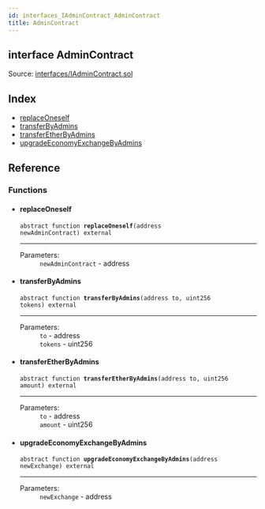 ```yaml
---
id: interfaces_IAdminContract_AdminContract
title: AdminContract
---
```


<div class="contract-doc"><div class="contract"><h2 class="contract-header"><span class="contract-kind">interface</span> AdminContract</h2><div class="source">Source: <a href="git+https://github.com/2keynet/web3-alpha/blob/v0.0.1/contracts/interfaces/IAdminContract.sol" target="_blank">interfaces/IAdminContract.sol</a></div></div><div class="index"><h2>Index</h2><ul><li><a href="interfaces_IAdminContract_AdminContract.html#replaceOneself">replaceOneself</a></li><li><a href="interfaces_IAdminContract_AdminContract.html#transferByAdmins">transferByAdmins</a></li><li><a href="interfaces_IAdminContract_AdminContract.html#transferEtherByAdmins">transferEtherByAdmins</a></li><li><a href="interfaces_IAdminContract_AdminContract.html#upgradeEconomyExchangeByAdmins">upgradeEconomyExchangeByAdmins</a></li></ul></div><div class="reference"><h2>Reference</h2><div class="functions"><h3>Functions</h3><ul><li><div class="item function"><span id="replaceOneself" class="anchor-marker"></span><h4 class="name">replaceOneself</h4><div class="body"><code class="signature"><span>abstract </span>function <strong>replaceOneself</strong><span>(address newAdminContract) </span><span>external </span></code><hr/><dl><dt><span class="label-parameters">Parameters:</span></dt><dd><div><code>newAdminContract</code> - address</div></dd></dl></div></div></li><li><div class="item function"><span id="transferByAdmins" class="anchor-marker"></span><h4 class="name">transferByAdmins</h4><div class="body"><code class="signature"><span>abstract </span>function <strong>transferByAdmins</strong><span>(address to, uint256 tokens) </span><span>external </span></code><hr/><dl><dt><span class="label-parameters">Parameters:</span></dt><dd><div><code>to</code> - address</div><div><code>tokens</code> - uint256</div></dd></dl></div></div></li><li><div class="item function"><span id="transferEtherByAdmins" class="anchor-marker"></span><h4 class="name">transferEtherByAdmins</h4><div class="body"><code class="signature"><span>abstract </span>function <strong>transferEtherByAdmins</strong><span>(address to, uint256 amount) </span><span>external </span></code><hr/><dl><dt><span class="label-parameters">Parameters:</span></dt><dd><div><code>to</code> - address</div><div><code>amount</code> - uint256</div></dd></dl></div></div></li><li><div class="item function"><span id="upgradeEconomyExchangeByAdmins" class="anchor-marker"></span><h4 class="name">upgradeEconomyExchangeByAdmins</h4><div class="body"><code class="signature"><span>abstract </span>function <strong>upgradeEconomyExchangeByAdmins</strong><span>(address newExchange) </span><span>external </span></code><hr/><dl><dt><span class="label-parameters">Parameters:</span></dt><dd><div><code>newExchange</code> - address</div></dd></dl></div></div></li></ul></div></div></div>

